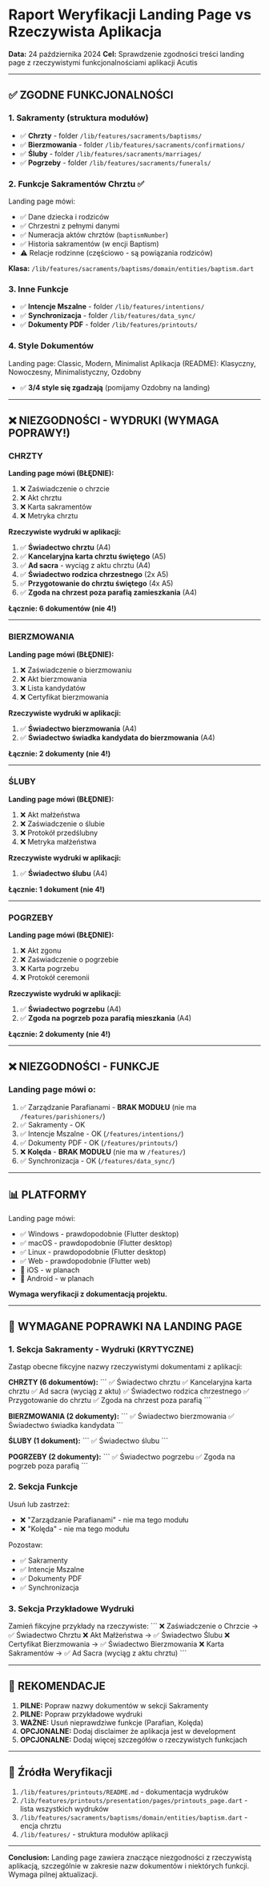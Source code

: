 # Raport Weryfikacji Landing Page vs Rzeczywista Aplikacja

**Data:** 24 października 2024
**Cel:** Sprawdzenie zgodności treści landing page z rzeczywistymi funkcjonalnościami aplikacji Acutis

---

## ✅ ZGODNE FUNKCJONALNOŚCI

### 1. Sakramenty (struktura modułów)
- ✅ **Chrzty** - folder `/lib/features/sacraments/baptisms/`
- ✅ **Bierzmowania** - folder `/lib/features/sacraments/confirmations/`
- ✅ **Śluby** - folder `/lib/features/sacraments/marriages/`
- ✅ **Pogrzeby** - folder `/lib/features/sacraments/funerals/`

### 2. Funkcje Sakramentów Chrztu ✅
Landing page mówi:
- ✅ Dane dziecka i rodziców
- ✅ Chrzestni z pełnymi danymi
- ✅ Numeracja aktów chrztów (`baptismNumber`)
- ✅ Historia sakramentów (w encji Baptism)
- ⚠️ Relacje rodzinne (częściowo - są powiązania rodziców)

**Klasa:** `/lib/features/sacraments/baptisms/domain/entities/baptism.dart`

### 3. Inne Funkcje
- ✅ **Intencje Mszalne** - folder `/lib/features/intentions/`
- ✅ **Synchronizacja** - folder `/lib/features/data_sync/`
- ✅ **Dokumenty PDF** - folder `/lib/features/printouts/`

### 4. Style Dokumentów
Landing page: Classic, Modern, Minimalist
Aplikacja (README): Klasyczny, Nowoczesny, Minimalistyczny, Ozdobny
- ✅ **3/4 style się zgadzają** (pomijamy Ozdobny na landing)

---

## ❌ NIEZGODNOŚCI - WYDRUKI (WYMAGA POPRAWY!)

### **CHRZTY**

**Landing page mówi (BŁĘDNIE):**
1. ❌ Zaświadczenie o chrzcie
2. ❌ Akt chrztu
3. ❌ Karta sakramentów
4. ❌ Metryka chrztu

**Rzeczywiste wydruki w aplikacji:**
1. ✅ **Świadectwo chrztu** (A4)
2. ✅ **Kancelaryjna karta chrztu świętego** (A5)
3. ✅ **Ad sacra** - wyciąg z aktu chrztu (A4)
4. ✅ **Świadectwo rodzica chrzestnego** (2x A5)
5. ✅ **Przygotowanie do chrztu świętego** (4x A5)
6. ✅ **Zgoda na chrzest poza parafią zamieszkania** (A4)

**Łącznie: 6 dokumentów (nie 4!)**

---

### **BIERZMOWANIA**

**Landing page mówi (BŁĘDNIE):**
1. ❌ Zaświadczenie o bierzmowaniu
2. ❌ Akt bierzmowania
3. ❌ Lista kandydatów
4. ❌ Certyfikat bierzmowania

**Rzeczywiste wydruki w aplikacji:**
1. ✅ **Świadectwo bierzmowania** (A4)
2. ✅ **Świadectwo świadka kandydata do bierzmowania** (A4)

**Łącznie: 2 dokumenty (nie 4!)**

---

### **ŚLUBY**

**Landing page mówi (BŁĘDNIE):**
1. ❌ Akt małżeństwa
2. ❌ Zaświadczenie o ślubie
3. ❌ Protokół przedślubny
4. ❌ Metryka małżeństwa

**Rzeczywiste wydruki w aplikacji:**
1. ✅ **Świadectwo ślubu** (A4)

**Łącznie: 1 dokument (nie 4!)**

---

### **POGRZEBY**

**Landing page mówi (BŁĘDNIE):**
1. ❌ Akt zgonu
2. ❌ Zaświadczenie o pogrzebie
3. ❌ Karta pogrzebu
4. ❌ Protokół ceremonii

**Rzeczywiste wydruki w aplikacji:**
1. ✅ **Świadectwo pogrzebu** (A4)
2. ✅ **Zgoda na pogrzeb poza parafią mieszkania** (A4)

**Łącznie: 2 dokumenty (nie 4!)**

---

## ❌ NIEZGODNOŚCI - FUNKCJE

### Landing page mówi o:
1. ✅ Zarządzanie Parafianami - **BRAK MODUŁU** (nie ma `/features/parishioners/`)
2. ✅ Sakramenty - OK
3. ✅ Intencje Mszalne - OK (`/features/intentions/`)
4. ✅ Dokumenty PDF - OK (`/features/printouts/`)
5. ❌ **Kolęda** - **BRAK MODUŁU** (nie ma w `/features/`)
6. ✅ Synchronizacja - OK (`/features/data_sync/`)

---

## 📊 PLATFORMY

Landing page mówi:
- ✅ Windows - prawdopodobnie (Flutter desktop)
- ✅ macOS - prawdopodobnie (Flutter desktop)
- ✅ Linux - prawdopodobnie (Flutter desktop)
- ✅ Web - prawdopodobnie (Flutter web)
- 🔄 iOS - w planach
- 🔄 Android - w planach

**Wymaga weryfikacji z dokumentacją projektu.**

---

## 🔧 WYMAGANE POPRAWKI NA LANDING PAGE

### 1. **Sekcja Sakramenty - Wydruki (KRYTYCZNE)**

Zastąp obecne fikcyjne nazwy rzeczywistymi dokumentami z aplikacji:

**CHRZTY (6 dokumentów):**
\`\`\`
✅ Świadectwo chrztu
✅ Kancelaryjna karta chrztu
✅ Ad sacra (wyciąg z aktu)
✅ Świadectwo rodzica chrzestnego
✅ Przygotowanie do chrztu
✅ Zgoda na chrzest poza parafią
\`\`\`

**BIERZMOWANIA (2 dokumenty):**
\`\`\`
✅ Świadectwo bierzmowania
✅ Świadectwo świadka kandydata
\`\`\`

**ŚLUBY (1 dokument):**
\`\`\`
✅ Świadectwo ślubu
\`\`\`

**POGRZEBY (2 dokumenty):**
\`\`\`
✅ Świadectwo pogrzebu
✅ Zgoda na pogrzeb poza parafią
\`\`\`

### 2. **Sekcja Funkcje**

Usuń lub zastrzeż:
- ❌ "Zarządzanie Parafianami" - nie ma tego modułu
- ❌ "Kolęda" - nie ma tego modułu

Pozostaw:
- ✅ Sakramenty
- ✅ Intencje Mszalne
- ✅ Dokumenty PDF
- ✅ Synchronizacja

### 3. **Sekcja Przykładowe Wydruki**

Zamień fikcyjne przykłady na rzeczywiste:
\`\`\`
❌ Zaświadczenie o Chrzcie → ✅ Świadectwo Chrztu
❌ Akt Małżeństwa → ✅ Świadectwo Ślubu
❌ Certyfikat Bierzmowania → ✅ Świadectwo Bierzmowania
❌ Karta Sakramentów → ✅ Ad Sacra (wyciąg z aktu chrztu)
\`\`\`

---

## 📝 REKOMENDACJE

1. **PILNE:** Popraw nazwy dokumentów w sekcji Sakramenty
2. **PILNE:** Popraw przykładowe wydruki
3. **WAŻNE:** Usuń nieprawdziwe funkcje (Parafian, Kolęda)
4. **OPCJONALNE:** Dodaj disclaimer że aplikacja jest w development
5. **OPCJONALNE:** Dodaj więcej szczegółów o rzeczywistych funkcjach

---

## 📌 Źródła Weryfikacji

1. `/lib/features/printouts/README.md` - dokumentacja wydruków
2. `/lib/features/printouts/presentation/pages/printouts_page.dart` - lista wszystkich wydruków
3. `/lib/features/sacraments/baptisms/domain/entities/baptism.dart` - encja chrztu
4. `/lib/features/` - struktura modułów aplikacji

---

**Conclusion:** Landing page zawiera znaczące niezgodności z rzeczywistą aplikacją, szczególnie w zakresie nazw dokumentów i niektórych funkcji. Wymaga pilnej aktualizacji.
